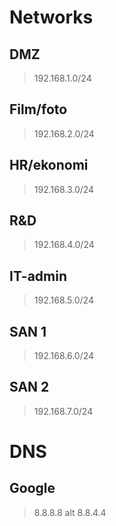 # Networks

## DMZ
>192.168.1.0/24

## Film/foto
>192.168.2.0/24

## HR/ekonomi
>192.168.3.0/24

## R&D
>192.168.4.0/24

## IT-admin
>192.168.5.0/24

## SAN 1
>192.168.6.0/24

## SAN 2
>192.168.7.0/24

# DNS 

## Google
>8.8.8.8 alt 8.8.4.4